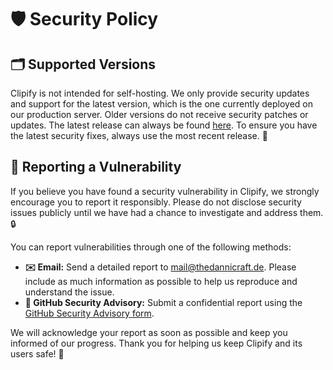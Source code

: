 # 🛡️ Security Policy

## 🗂️ Supported Versions

Clipify is not intended for self-hosting. We only provide security updates and support for the latest version, which is the one currently deployed on our production server. Older versions do not receive security patches or updates. The latest release can always be found [here](https://github.com/TheDanniCraft/clipify/releases/latest). To ensure you have the latest security fixes, always use the most recent release. 🚀

## 🐞 Reporting a Vulnerability

If you believe you have found a security vulnerability in Clipify, we strongly encourage you to report it responsibly. Please do not disclose security issues publicly until we have had a chance to investigate and address them. 🔒

You can report vulnerabilities through one of the following methods:

- **✉️ Email:** Send a detailed report to [mail@thedannicraft.de](mailto:mail@thedannicraft.de). Please include as much information as possible to help us reproduce and understand the issue.
- **🔐 GitHub Security Advisory:** Submit a confidential report using the [GitHub Security Advisory form](https://github.com/TheDanniCraft/clipify/security/advisories/new).

We will acknowledge your report as soon as possible and keep you informed of our progress. Thank you for helping us keep Clipify and its users safe! 🙏
